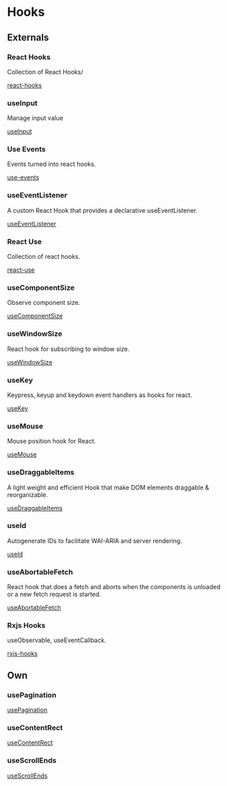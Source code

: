 # Hooks

## Externals

### React Hooks

Collection of React Hooks/

[react-hooks](https://nikgraf.github.io/react-hooks/)

### useInput

Manage input value

[useInput](https://github.com/rehooks/input-value)

### Use Events

Events turned into react hooks.

[use-events](https://github.com/sandiiarov/use-events)

### useEventListener

A custom React Hook that provides a declarative useEventListener.

[useEventListener](https://github.com/donavon/use-event-listener)

### React Use

Collection of react hooks.

[react-use](https://github.com/streamich/react-use)

### useComponentSize

Observe component size.

[useComponentSize](https://github.com/rehooks/component-size)

### useWindowSize

React hook for subscribing to window size.

[useWindowSize](https://github.com/rehooks/window-size)

### useKey

Keypress, keyup and keydown event handlers as hooks for react.

[useKey](https://github.com/imbhargav5/rooks/tree/master/packages/key)

### useMouse

Mouse position hook for React.

[useMouse](https://github.com/imbhargav5/rooks/tree/master/packages/mouse)

### useDraggableItems

A light weight and efficient Hook that make DOM elements draggable & reorganizable.

[useDraggableItems](https://github.com/timc1/react-drag-elements)

### useId

Autogenerate IDs to facilitate WAI-ARIA and server rendering.

[useId](https://www.npmjs.com/package/@reach/auto-id)

### useAbortableFetch

React hook that does a fetch and aborts when the components is unloaded or a new fetch request is started.

[useAbortableFetch](https://github.com/mauricedb/use-abortable-fetch)

### Rxjs Hooks

useObservable, useEventCallback.

[rxjs-hooks](https://github.com/LeetCode-OpenSource/rxjs-hooks)

## Own

### usePagination

[usePagination](./use-pagination/usePagination.js)

### useContentRect

[useContentRect](./use-content-rect/useContentRect.js)

### useScrollEnds

[useScrollEnds](./use-scroll-ends)
